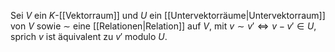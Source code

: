 Sei $V$ ein $K$-[[Vektorraum]] und $U$ ein [[Untervektorräume|Untervektorraum]] von $V$ sowie $\sim$ eine [[Relationen|Relation]] auf $V$, mit $v \sim v' \Leftrightarrow v - v' \in U$, sprich $v$ ist äquivalent zu $v'$ modulo $U$.

